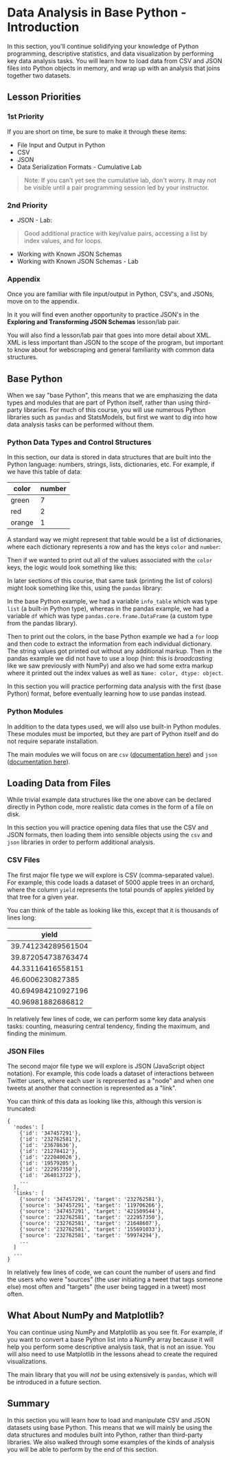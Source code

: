 # Data Analysis in Base Python - Introduction

In this section, you'll continue solidifying your knowledge of Python programming, descriptive statistics, and data visualization by performing key data analysis tasks. You will learn how to load data from CSV and JSON files into Python objects in memory, and wrap up with an analysis that joins together two datasets.

## Lesson Priorities
### 1st Priority

If you are short on time, be sure to make it through these items:
- File Input and Output in Python
- CSV
- JSON
- Data Serialization Formats - Cumulative Lab
> Note: If you can't yet see the cumulative lab, don't worry.  It may not be visible until a pair programming session led by your instructor.

### 2nd Priority
- JSON - Lab: 
>Good additional practice with key/value pairs, accessing a list by index values, and for loops.
- Working with Known JSON Schemas
- Working with Known JSON Schemas - Lab

### Appendix

Once you are familiar with file input/output in Python, CSV's, and JSONs, move on to the appendix.  

In it you will find even another opportunity to practice JSON's in the **Exploring and Transforming JSON Schemas** lesson/lab pair.  

You will also find a lesson/lab pair that goes into more detail about XML. XML is less important than JSON to the scope of the program, but important to know about for webscraping and general familiarity with common data structures.

## Base Python

When we say "base Python", this means that we are emphasizing the data types and modules that are part of Python itself, rather than using third-party libraries. For much of this course, you will use numerous Python libraries such as `pandas` and StatsModels, but first we want to dig into how data analysis tasks can be performed without them.

### Python Data Types and Control Structures

In this section, our data is stored in data structures that are built into the Python language: numbers, strings, lists, dictionaries, etc. For example, if we have this table of data:

| color  | number |
| ------ | ------ |
| green  | 7      |
| red    | 2      |
| orange | 1      |

A standard way we might represent that table would be a list of dictionaries, where each dictionary represents a row and has the keys `color` and `number`:

Then if we wanted to print out all of the values associated with the `color` keys, the logic would look something like this:

In later sections of this course, that same task (printing the list of colors) might look something like this, using the `pandas` library:

In the base Python example, we had a variable `info_table` which was type `list` (a built-in Python type), whereas in the pandas example, we had a variable `df` which was type `pandas.core.frame.DataFrame` (a custom type from the pandas library).

Then to print out the colors, in the base Python example we had a `for` loop and then code to extract the information from each individual dictionary. The string values got printed out without any additional markup. Then in the pandas example we did not have to use a loop (hint: this is *broadcasting* like we saw previously with NumPy) and also we had some extra markup where it printed out the index values as well as `Name: color, dtype: object`.

In this section you will practice performing data analysis with the first (base Python) format, before eventually learning how to use pandas instead.

### Python Modules

In addition to the data types used, we will also use built-in Python modules. These modules must be imported, but they are part of Python itself and do not require separate installation.

The main modules we will focus on are `csv` ([documentation here](https://docs.python.org/3/library/csv.html)) and `json` ([documentation here](https://docs.python.org/3/library/json.html)).

## Loading Data from Files

While trivial example data structures like the one above can be declared directly in Python code, more realistic data comes in the form of a file on disk.

In this section you will practice opening data files that use the CSV and JSON formats, then loading them into sensible objects using the `csv` and `json` libraries in order to perform additional analysis.

### CSV Files

The first major file type we will explore is CSV (comma-separated value). For example, this code loads a dataset of 5000 apple trees in an orchard, where the column `yield` represents the total pounds of apples yielded by that tree for a given year.

You can think of the table as looking like this, except that it is thousands of lines long:

| yield              |
| -----------------  |
| 39.741234289561504 |
| 39.872054738763474 |
| 44.33116416558151  |
| 46.6006230827385   |
| 40.694984210927196 |
| 40.96981882686812  |

In relatively few lines of code, we can perform some key data analysis tasks: counting, measuring central tendency, finding the maximum, and finding the minimum.

### JSON Files

The second major file type we will explore is JSON (JavaScript object notation). For example, this code loads a dataset of interactions between Twitter users, where each user is represented as a "node" and when one tweets at another that connection is represented as a "link".

You can think of this data as looking like this, although this version is truncated:

```
{
  'nodes': [
    {'id': '347457291'},
    {'id': '232762581'},
    {'id': '23678636'},
    {'id': '21278412'},
    {'id': '222040026'},
    {'id': '19579205'},
    {'id': '222957350'},
    {'id': '264013722'},
    ...
  ],
  'links': [
    {'source': '347457291', 'target': '232762581'},
    {'source': '347457291', 'target': '119706266'},
    {'source': '347457291', 'target': '421509544'},
    {'source': '232762581', 'target': '222957350'},
    {'source': '232762581', 'target': '21648607'},
    {'source': '232762581', 'target': '155691033'},
    {'source': '232762581', 'target': '59974294'},
    ...
  ]
  ...
}
```

In relatively few lines of code, we can count the number of users and find the users who were "sources" (the user initiating a tweet that tags someone else) most often and "targets" (the user being tagged in a tweet) most often.

## What About NumPy and Matplotlib?

You can continue using NumPy and Matplotlib as you see fit. For example, if you want to convert a base Python list into a NumPy array because it will help you perform some descriptive analysis task, that is not an issue. You will also need to use Matplotlib in the lessons ahead to create the required visualizations.

The main library that you will *not* be using extensively is `pandas`, which will be introduced in a future section.

## Summary

In this section you will learn how to load and manipulate CSV and JSON datasets using base Python. This means that we will mainly be using the data structures and modules built into Python, rather than third-party libraries. We also walked through some examples of the kinds of analysis you will be able to perform by the end of this section.
